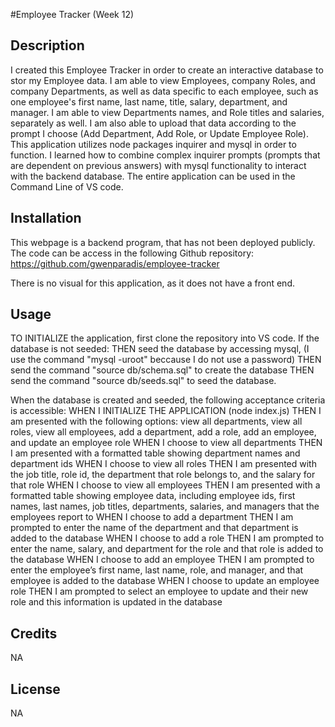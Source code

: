 #Employee Tracker (Week 12)

## Description

I created this Employee Tracker in order to create an interactive database to stor my Employee data. I am able to view Employees, company Roles, and company Departments, as well as data specific to each employee, such as one employee's first name, last name, title, salary, department, and manager. I am able to view Departments names, and Role titles and salaries, separately as well. I am also able to upload that data according to the prompt I choose (Add Department, Add Role, or Update Employee Role). This application utilizes node packages inquirer and mysql in order to function. I learned how to combine complex inquirer prompts (prompts that are dependent on previous answers) with mysql functionality to interact with the backend database. The entire application can be used in the Command Line of VS code.

## Installation

This webpage is a backend program, that has not been deployed publicly. The code can be access in the following Github repository: https://github.com/gwenparadis/employee-tracker

There is no visual for this application, as it does not have a front end.

## Usage

TO INITIALIZE the application, first clone the repository into VS code.
If the database is not seeded:
THEN seed the database by accessing mysql, (I use the command "mysql -uroot" beccause I do not use a password)
THEN send the command "source db/schema.sql" to create the database
THEN send the command "source db/seeds.sql" to seed the database.

When the database is created and seeded, the following acceptance criteria is accessible:
WHEN I INITIALIZE THE APPLICATION (node index.js)
THEN I am presented with the following options: view all departments, view all roles, view all employees, add a department, add a role, add an employee, and update an employee role
WHEN I choose to view all departments
THEN I am presented with a formatted table showing department names and department ids
WHEN I choose to view all roles
THEN I am presented with the job title, role id, the department that role belongs to, and the salary for that role
WHEN I choose to view all employees
THEN I am presented with a formatted table showing employee data, including employee ids, first names, last names, job titles, departments, salaries, and managers that the employees report to
WHEN I choose to add a department
THEN I am prompted to enter the name of the department and that department is added to the database
WHEN I choose to add a role
THEN I am prompted to enter the name, salary, and department for the role and that role is added to the database
WHEN I choose to add an employee
THEN I am prompted to enter the employee’s first name, last name, role, and manager, and that employee is added to the database
WHEN I choose to update an employee role
THEN I am prompted to select an employee to update and their new role and this information is updated in the database 

## Credits

NA

## License

NA
